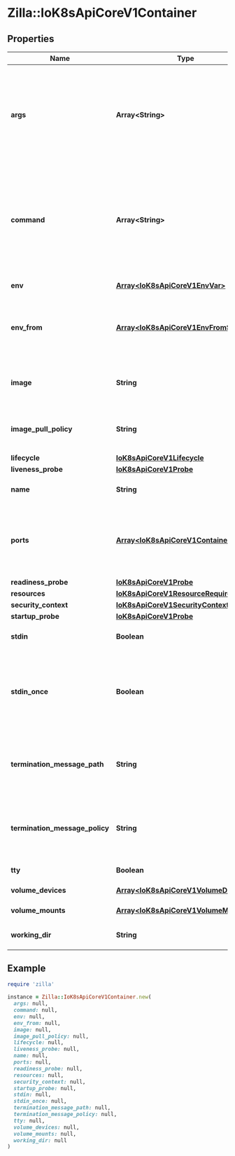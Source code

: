 # Zilla::IoK8sApiCoreV1Container

## Properties

| Name | Type | Description | Notes |
| ---- | ---- | ----------- | ----- |
| **args** | **Array&lt;String&gt;** | Arguments to the entrypoint. The container image&#39;s CMD is used if this is not provided. Variable references $(VAR_NAME) are expanded using the container&#39;s environment. If a variable cannot be resolved, the reference in the input string will be unchanged. Double $$ are reduced to a single $, which allows for escaping the $(VAR_NAME) syntax: i.e. \&quot;$$(VAR_NAME)\&quot; will produce the string literal \&quot;$(VAR_NAME)\&quot;. Escaped references will never be expanded, regardless of whether the variable exists or not. Cannot be updated. More info: https://kubernetes.io/docs/tasks/inject-data-application/define-command-argument-container/#running-a-command-in-a-shell | [optional] |
| **command** | **Array&lt;String&gt;** | Entrypoint array. Not executed within a shell. The container image&#39;s ENTRYPOINT is used if this is not provided. Variable references $(VAR_NAME) are expanded using the container&#39;s environment. If a variable cannot be resolved, the reference in the input string will be unchanged. Double $$ are reduced to a single $, which allows for escaping the $(VAR_NAME) syntax: i.e. \&quot;$$(VAR_NAME)\&quot; will produce the string literal \&quot;$(VAR_NAME)\&quot;. Escaped references will never be expanded, regardless of whether the variable exists or not. Cannot be updated. More info: https://kubernetes.io/docs/tasks/inject-data-application/define-command-argument-container/#running-a-command-in-a-shell | [optional] |
| **env** | [**Array&lt;IoK8sApiCoreV1EnvVar&gt;**](IoK8sApiCoreV1EnvVar.md) | List of environment variables to set in the container. Cannot be updated. | [optional] |
| **env_from** | [**Array&lt;IoK8sApiCoreV1EnvFromSource&gt;**](IoK8sApiCoreV1EnvFromSource.md) | List of sources to populate environment variables in the container. The keys defined within a source must be a C_IDENTIFIER. All invalid keys will be reported as an event when the container is starting. When a key exists in multiple sources, the value associated with the last source will take precedence. Values defined by an Env with a duplicate key will take precedence. Cannot be updated. | [optional] |
| **image** | **String** | Container image name. More info: https://kubernetes.io/docs/concepts/containers/images This field is optional to allow higher level config management to default or override container images in workload controllers like Deployments and StatefulSets. | [optional] |
| **image_pull_policy** | **String** | Image pull policy. One of Always, Never, IfNotPresent. Defaults to Always if :latest tag is specified, or IfNotPresent otherwise. Cannot be updated. More info: https://kubernetes.io/docs/concepts/containers/images#updating-images   | [optional] |
| **lifecycle** | [**IoK8sApiCoreV1Lifecycle**](IoK8sApiCoreV1Lifecycle.md) |  | [optional] |
| **liveness_probe** | [**IoK8sApiCoreV1Probe**](IoK8sApiCoreV1Probe.md) |  | [optional] |
| **name** | **String** | Name of the container specified as a DNS_LABEL. Each container in a pod must have a unique name (DNS_LABEL). Cannot be updated. |  |
| **ports** | [**Array&lt;IoK8sApiCoreV1ContainerPort&gt;**](IoK8sApiCoreV1ContainerPort.md) | List of ports to expose from the container. Not specifying a port here DOES NOT prevent that port from being exposed. Any port which is listening on the default \&quot;0.0.0.0\&quot; address inside a container will be accessible from the network. Modifying this array with strategic merge patch may corrupt the data. For more information See https://github.com/kubernetes/kubernetes/issues/108255. Cannot be updated. | [optional] |
| **readiness_probe** | [**IoK8sApiCoreV1Probe**](IoK8sApiCoreV1Probe.md) |  | [optional] |
| **resources** | [**IoK8sApiCoreV1ResourceRequirements**](IoK8sApiCoreV1ResourceRequirements.md) |  | [optional] |
| **security_context** | [**IoK8sApiCoreV1SecurityContext**](IoK8sApiCoreV1SecurityContext.md) |  | [optional] |
| **startup_probe** | [**IoK8sApiCoreV1Probe**](IoK8sApiCoreV1Probe.md) |  | [optional] |
| **stdin** | **Boolean** | Whether this container should allocate a buffer for stdin in the container runtime. If this is not set, reads from stdin in the container will always result in EOF. Default is false. | [optional] |
| **stdin_once** | **Boolean** | Whether the container runtime should close the stdin channel after it has been opened by a single attach. When stdin is true the stdin stream will remain open across multiple attach sessions. If stdinOnce is set to true, stdin is opened on container start, is empty until the first client attaches to stdin, and then remains open and accepts data until the client disconnects, at which time stdin is closed and remains closed until the container is restarted. If this flag is false, a container processes that reads from stdin will never receive an EOF. Default is false | [optional] |
| **termination_message_path** | **String** | Optional: Path at which the file to which the container&#39;s termination message will be written is mounted into the container&#39;s filesystem. Message written is intended to be brief final status, such as an assertion failure message. Will be truncated by the node if greater than 4096 bytes. The total message length across all containers will be limited to 12kb. Defaults to /dev/termination-log. Cannot be updated. | [optional] |
| **termination_message_policy** | **String** | Indicate how the termination message should be populated. File will use the contents of terminationMessagePath to populate the container status message on both success and failure. FallbackToLogsOnError will use the last chunk of container log output if the termination message file is empty and the container exited with an error. The log output is limited to 2048 bytes or 80 lines, whichever is smaller. Defaults to File. Cannot be updated.   | [optional] |
| **tty** | **Boolean** | Whether this container should allocate a TTY for itself, also requires &#39;stdin&#39; to be true. Default is false. | [optional] |
| **volume_devices** | [**Array&lt;IoK8sApiCoreV1VolumeDevice&gt;**](IoK8sApiCoreV1VolumeDevice.md) | volumeDevices is the list of block devices to be used by the container. | [optional] |
| **volume_mounts** | [**Array&lt;IoK8sApiCoreV1VolumeMount&gt;**](IoK8sApiCoreV1VolumeMount.md) | Pod volumes to mount into the container&#39;s filesystem. Cannot be updated. | [optional] |
| **working_dir** | **String** | Container&#39;s working directory. If not specified, the container runtime&#39;s default will be used, which might be configured in the container image. Cannot be updated. | [optional] |

## Example

```ruby
require 'zilla'

instance = Zilla::IoK8sApiCoreV1Container.new(
  args: null,
  command: null,
  env: null,
  env_from: null,
  image: null,
  image_pull_policy: null,
  lifecycle: null,
  liveness_probe: null,
  name: null,
  ports: null,
  readiness_probe: null,
  resources: null,
  security_context: null,
  startup_probe: null,
  stdin: null,
  stdin_once: null,
  termination_message_path: null,
  termination_message_policy: null,
  tty: null,
  volume_devices: null,
  volume_mounts: null,
  working_dir: null
)
```

